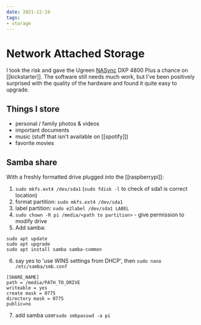 ```yaml
---
date: 2021-12-19
tags:
- storage
---
```

# Network Attached Storage

I took the risk and gave the Ugreen [NASync](https://nas.ugreen.com/de/) DXP 4800 Plus a chance on [[kickstarter]]. The software still needs much work, but I've been positively surprised with the quality of the hardware and found it quite easy to upgrade.

## Things I store
- personal / family photos & videos
- important documents
- music (stuff that isn't available on [[spotify]])
- favorite movies

## Samba share
With a freshly formatted drive plugged into the [[raspberrypi]]:
1. `sudo mkfs.ext4 /dev/sda1` (`sudo fdisk -l` to check of sda1 is correct location)
1. format partition: `sudo mkfs.ext4 /dev/sda1`
1. label partition: `sudo e2label /dev/sda1 LABEL`
1. `sudo chown -R pi /media/<path to partition>` - give permission to modify drive
1. Add samba:
```
sudo apt update
sudo apt upgrade
sudo apt install samba samba-common
```
6. say yes to 'use WINS settings from DHCP', then `sudo nano /etc/samba/smb.conf` 
```text
[SHARE_NAME]
path = /media/PATH_TO_DRIVE
writeable = yes
create mask = 0775
directory mask = 0775
public=no
```
7. add samba user`sudo smbpasswd -a pi`

